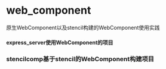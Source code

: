 # web_component
原生WebComponent以及stencil构建的WebComponent使用实践

#### express_server使用WebComponent的项目

### stencilcomp基于stencil的WebComponent构建项目
